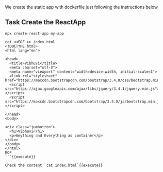 We create the static app with dockerfile just following the instructions below

## Task Create the ReactApp

```
npx create-react-app my-app
```

```
cat <<EOF >> index.html
<!DOCTYPE html>
<html lang="en">

<head>
  <title>Vibhuvi</title>
  <meta charset="utf-8">
  <meta name="viewport" content="width=device-width, initial-scale=1">
  <link rel="stylesheet" href="https://maxcdn.bootstrapcdn.com/bootstrap/3.4.0/css/bootstrap.min.css">
  <script src="https://ajax.googleapis.com/ajax/libs/jquery/3.4.1/jquery.min.js"></script>
  <script src="https://maxcdn.bootstrapcdn.com/bootstrap/3.4.0/js/bootstrap.min.js"></script>

</head>
<body>

<div class="jumbotron">
  <h1>Vibhuvi</h1> 
  <p>Anything and Everything as container</p> 
</div>
</body>
</html>
EOF
```{{execute}}

Check the content `cat index.html`{{execute}}
